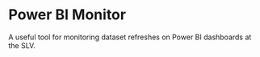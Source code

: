 # Power BI Monitor

A useful tool for monitoring dataset refreshes on Power BI dashboards at the SLV.

